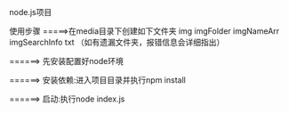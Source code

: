 node.js项目


使用步骤
=====>在media目录下创建如下文件夹
img
imgFolder
imgNameArr
imgSearchInfo
txt
（如有遗漏文件夹，报错信息会详细指出）

======>   先安装配置好node环境

======>   安装依赖:进入项目目录并执行npm install

======>   启动:执行node index.js


